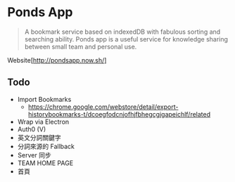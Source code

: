 # Ponds App

> A bookmark service based on indexedDB with fabulous sorting and searching ability. Ponds app is a useful service for knowledge sharing between small team and personal use.

Website[http://pondsapp.now.sh/]

## Todo
* Import Bookmarks
  * https://chrome.google.com/webstore/detail/export-historybookmarks-t/dcoegfodcnjofhjfbhegcgjgapeichlf/related
* Wrap via Electron
* Auth0 (V)
* 英文分詞關鍵字
* 分詞來源的 Fallback
* Server 同步
* TEAM HOME PAGE
* 首頁